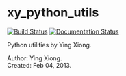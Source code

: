 xy_python_utils
===============

[<img src="https://api.travis-ci.org/yxiong/xy_python_utils.svg?branch=master"
      alt="Build Status">](https://travis-ci.org/yxiong/xy_python_utils)
[<img src="https://readthedocs.org/projects/xy-python-utils/badge/?version=latest"
      alt="Documentation Status">](https://xy-python-utils.readthedocs.org/)

Python utilities by Ying Xiong.

Author: Ying Xiong.  
Created: Feb 04, 2013.

